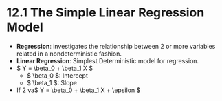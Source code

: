 # 12.1 The Simple Linear Regression Model
- **Regression**: investigates the relationship between 2 or more variables related in a nondeterministic fashion.
- **Linear Regression**: Simplest Deterministic model for regression.
- $ Y = \beta_0 + \beta_1 X $
    - $ \beta_0 $: Intercept
    - $ \beta_1 $: Slope
- If 2 va$ Y = \beta_0 + \beta_1 X + \epsilon $